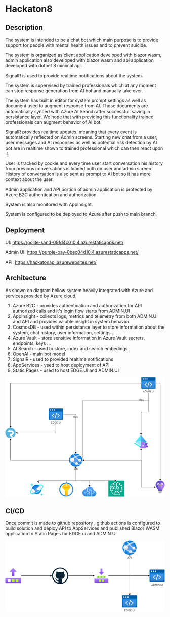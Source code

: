 # Hackaton8

## Description

The system is intended to be a chat bot which main purpose is to provide support for people with mental health issues and to prevent suicide.

The system is organized as client application developed with blazor wasm, admin application also developed with blazor wasm and api application developed with dotnet 8 minimal api.

SignalR is used to provide realtime notifications about the system.

The system is supervised by trained professionals which at any moment can stop response generation from AI bot and manually take over.

The system has built in editor for system prompt settings as well as document used to augment response from AI.
Those documents are automatically synced with Azure AI Search after successfull saving in persistance layer. We hope that with providing this functionality trained professionals can augment behavior of AI bot.

SignalR provides realtime updates, meaning that every event is automatically reflected on Admin screens. Starting new chat from a user, user messages and AI responses as well as potential risk detection by AI bot are in realtime shown to trained professional which can then react upon it.

User is tracked by cookie and every time user start conversation his history from previous conversations is loaded both on user and admin screen. History of conversation is also sent as prompt to AI bot so it has more context about the user.

Admin application and API portion of admin application is protected by Azure B2C authentication and authorization.

System is also monitored with AppInsight.

System is configured to be deployed to Azure after push to main branch.


## Deployment
UI: https://polite-sand-09fd4c010.4.azurestaticapps.net/

Admin UI: https://purple-bay-0bec04d10.4.azurestaticapps.net/

API: https://hackatonapi.azurewebsites.net/


## Architecture

As shown on diagram bellow system heavily integrated with Azure and services provided by Azure cloud.

1. Azure B2C - provides authentication and authorization for API authorized calls and it's login flow starts from ADMIN.UI
2. AppInsight - collects logs, metrics and telemetry from both ADMIN.UI and API and provides valuble insight in system behavior
3. CosmosDB - used within persistance layer to store information about the system, chat history, user information, settings ...
4. Azure Vault - store sensitive information in Azure Vault secrets, endpoints, keys ...
5. AI Search - used to store, index and search embedings
6. OpenAI - main bot model
7. SignalR - used to provided realtime notifications
8. AppServices - ysed to host deployment of API
9. Static Pages - used to host EDGE.UI and ADMIN.UI




![Archtecture](./architecture.png)


## CI/CD

Once commit is made to github repository , github actions is configured to build solution and deploy API to AppServices and published Blazor WASM application to Static Pages for EDGE.ui and ADMIN.UI


![CI/CD](./deployment.png)


